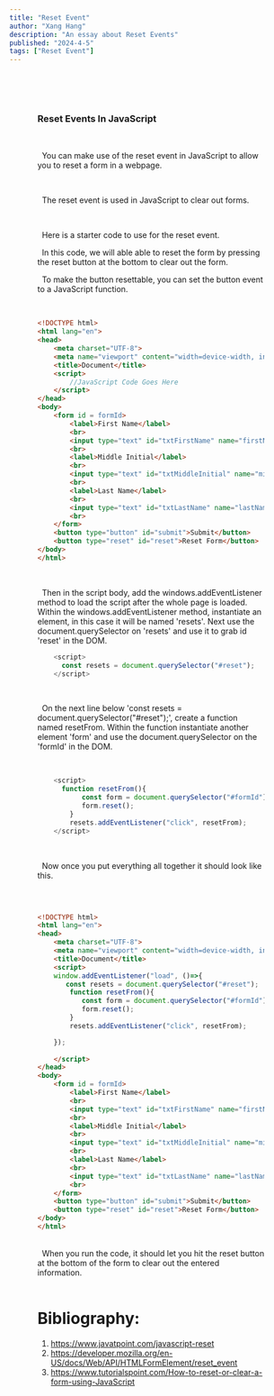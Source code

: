 ```yaml
---
title: "Reset Event"
author: "Xang Hang"
description: "An essay about Reset Events"
published: "2024-4-5"
tags: ["Reset Event"]
---
```

<div style="text-align: left; padding: 50px;" markdown="1"> 

### Reset Events In JavaScript

<br>


&nbsp;&nbsp;You can make use of the reset event in JavaScript to allow you to reset a form in a webpage.

<br>


&nbsp;&nbsp;The reset event is used in JavaScript to clear out forms.

<br>

&nbsp;&nbsp;Here is a starter code to use for the reset event.

&nbsp;&nbsp;In this code, we will able able to reset the form by pressing the reset button at the bottom to clear out the form.

&nbsp;&nbsp;To make the button resettable, you can set the button event to a JavaScript function. 

<br>

```html
<!DOCTYPE html>
<html lang="en">
<head>
    <meta charset="UTF-8">
    <meta name="viewport" content="width=device-width, initial-scale=1.0">
    <title>Document</title>
    <script>
        //JavaScript Code Goes Here
    </script>
</head>
<body>
    <form id = formId>
        <label>First Name</label>
        <br>
        <input type="text" id="txtFirstName" name="firstName" />
        <br>
        <label>Middle Initial</label>
        <br>
        <input type="text" id="txtMiddleInitial" name="middleInitial" />
        <br>
        <label>Last Name</label>
        <br>
        <input type="text" id="txtLastName" name="lastName" />
        <br>
    </form>
    <button type="button" id="submit">Submit</button>
    <button type="reset" id="reset">Reset Form</button>
</body>
</html>

```
<br>

&nbsp;&nbsp;Then in the script body, add the windows.addEventListener method to load the script after the whole page is loaded. Within the windows.addEventListener method, instantiate an element, in this case it will be named 'resets'. Next use the document.querySelector on 'resets' and use it to grab id 'reset' in the DOM.  
```js
    <script>
      const resets = document.querySelector("#reset");
    </script>

```
<br>

&nbsp;&nbsp;On the next line below 'const resets = document.querySelector("#reset");', create a function named resetFrom. Within the function instantiate another element 'form' and use the document.querySelector on the 'formId' in the DOM.

<br>

```js
    <script>
      function resetFrom(){
           const form = document.querySelector("#formId");
           form.reset();
        }
        resets.addEventListener("click", resetFrom);
    </script>

```
<br>

&nbsp;&nbsp;Now once you put everything all together it should look like this.

<br>

```html

<!DOCTYPE html>
<html lang="en">
<head>
    <meta charset="UTF-8">
    <meta name="viewport" content="width=device-width, initial-scale=1.0">
    <title>Document</title>
    <script>
    window.addEventListener("load", ()=>{
       const resets = document.querySelector("#reset");
        function resetFrom(){
           const form = document.querySelector("#formId");
           form.reset();
        }
        resets.addEventListener("click", resetFrom);

    });
        
    </script>
</head>
<body>
    <form id = formId>
        <label>First Name</label>
        <br>
        <input type="text" id="txtFirstName" name="firstName" />
        <br>
        <label>Middle Initial</label>
        <br>
        <input type="text" id="txtMiddleInitial" name="middleInitial" />
        <br>
        <label>Last Name</label>
        <br>
        <input type="text" id="txtLastName" name="lastName" />
        <br>
    </form>
    <button type="button" id="submit">Submit</button>
    <button type="reset" id="reset">Reset Form</button>
</body>
</html>
```
<br>
&nbsp;&nbsp;When you run the code, it should let you hit the reset button at the bottom of the form to clear out the entered information.

<br>
<br>

# Bibliography:

1. <a href="https://www.javatpoint.com/javascript-reset" target="_blank">https://www.javatpoint.com/javascript-reset</a>
1. <a href="https://developer.mozilla.org/en-US/docs/Web/API/HTMLFormElement/reset_event" target="_blank">https://developer.mozilla.org/en-US/docs/Web/API/HTMLFormElement/reset_event</a>
1. <a href="https://www.tutorialspoint.com/How-to-reset-or-clear-a-form-using-JavaScript" target="_blank">https://www.tutorialspoint.com/How-to-reset-or-clear-a-form-using-JavaScript</a>


</div>